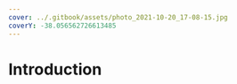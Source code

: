 ```yaml
---
cover: ../.gitbook/assets/photo_2021-10-20_17-08-15.jpg
coverY: -38.056562726613485
---
```


# Introduction

